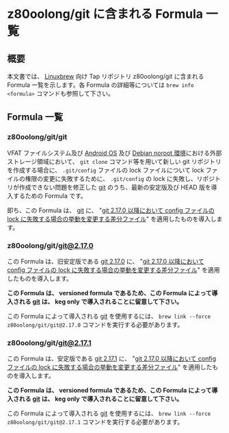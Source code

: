 # z80oolong/git に含まれる Formula 一覧

## 概要

本文書では、 [Linuxbrew][BREW] 向け Tap リポジトリ z80oolong/git に含まれる Formula 一覧を示します。各 Formula の詳細等については ```brew info <formula>``` コマンドも参照して下さい。

## Formula 一覧

### z80oolong/git/git

VFAT ファイルシステム及び [Android OS][ANDR] 及び [Debian noroot 環境][DBNR]における外部ストレージ領域において、 ```git clone``` コマンド等を用いて新しい git リポジトリを作成する場合に、 ```.git/config``` ファイルの lock ファイルについて lock ファイルの権限の変更に失敗するために、 ```.git/config``` の lock に失敗し、リポジトリが作成できない問題を修正した [git][GIT_] のうち、最新の安定版及び HEAD 版を導入するための Formula です。

即ち、この Formula は、 [git][GIT_] に、 "[git 2.17.0 以降において config ファイルの lock に失敗する場合の挙動を変更する差分ファイル][GST1]" を適用したものを導入します。

### z80oolong/git/git@2.17.0

この Formula は、旧安定版である [git 2.17.0][GIT_] に、 "[git 2.17.0 以降において config ファイルの lock に失敗する場合の挙動を変更する差分ファイル][GST1]" を適用したものを導入します。

**この Formula は、 versioned formula であるため、この Formula によって導入される [git][GIT_] は、 keg only で導入されることに留意して下さい。**

この Formula によって導入される [git][GIT_] を使用するには、 ```brew link --force z80oolong/git/git@2.17.0``` コマンドを実行する必要があります。

### z80oolong/git/git@2.17.1

この Formula は、安定版である [git 2.17.1][GIT_] に、 "[git 2.17.0 以降において config ファイルの lock に失敗する場合の挙動を変更する差分ファイル][GST1]" を適用したものを導入します。

**この Formula は、 versioned formula であるため、この Formula によって導入される [git][GIT_] は、 keg only で導入されることに留意して下さい。**

この Formula によって導入される [git][GIT_] を使用するには、 ```brew link --force z80oolong/git/git@2.17.1``` コマンドを実行する必要があります。

<!-- 外部リンク一覧 -->

[BREW]:https://linuxbrew.sh/
[DBNR]:https://play.google.com/store/apps/details?id=com.cuntubuntu&hl=ja
[ANDR]:https://www.android.com/intl/ja_jp/
[GIT_]:https://git-scm.com/
[GST1]:https://gist.github.com/z80oolong/d33892b66257242b347211c944de78c8

